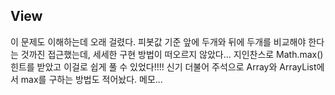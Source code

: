 ## View

이 문제도 이해하는데 오래 걸렸다. 피봇값 기준 앞에 두개와 뒤에 두개를 비교해야 한다는 것까진 접근했는데, 세세한 구현 방법이 떠오르지 않았다... 지인찬스로 Math.max() 힌트를 받았고 이걸로 쉽게 풀 수 있었다!!!! 신기 더불어 주석으로 Array와 ArrayList에서 max를 구하는 방법도 적어놨다. 메모...